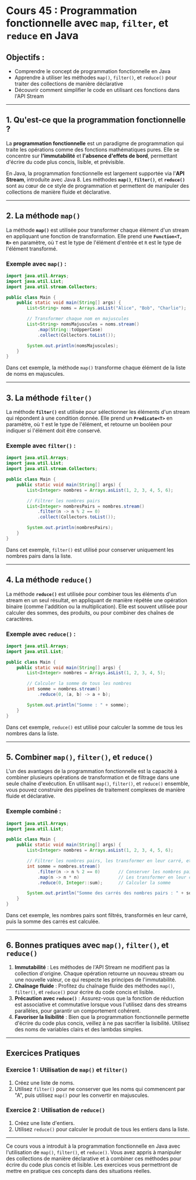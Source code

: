 
# Cours 45 : Programmation fonctionnelle avec `map`, `filter`, et `reduce` en Java

## Objectifs :
- Comprendre le concept de programmation fonctionnelle en Java
- Apprendre à utiliser les méthodes `map()`, `filter()`, et `reduce()` pour traiter des collections de manière déclarative
- Découvrir comment simplifier le code en utilisant ces fonctions dans l'API Stream

---

## 1. Qu'est-ce que la programmation fonctionnelle ?
La **programmation fonctionnelle** est un paradigme de programmation qui traite les opérations comme des fonctions mathématiques pures. Elle se concentre sur **l'immutabilité** et **l'absence d'effets de bord**, permettant d'écrire du code plus concis, lisible, et prévisible.

En Java, la programmation fonctionnelle est largement supportée via l'**API Stream**, introduite avec Java 8. Les méthodes **`map()`**, **`filter()`**, et **`reduce()`** sont au cœur de ce style de programmation et permettent de manipuler des collections de manière fluide et déclarative.

---

## 2. La méthode `map()`
La méthode **`map()`** est utilisée pour transformer chaque élément d'un stream en appliquant une fonction de transformation. Elle prend une **`Function<T, R>`** en paramètre, où `T` est le type de l'élément d'entrée et `R` est le type de l'élément transformé.

### Exemple avec `map()` :
```java
import java.util.Arrays;
import java.util.List;
import java.util.stream.Collectors;

public class Main {
    public static void main(String[] args) {
        List<String> noms = Arrays.asList("Alice", "Bob", "Charlie");

        // Transformer chaque nom en majuscules
        List<String> nomsMajuscules = noms.stream()
            .map(String::toUpperCase)
            .collect(Collectors.toList());

        System.out.println(nomsMajuscules);
    }
}
```

Dans cet exemple, la méthode `map()` transforme chaque élément de la liste de noms en majuscules.

---

## 3. La méthode `filter()`
La méthode **`filter()`** est utilisée pour sélectionner les éléments d'un stream qui répondent à une condition donnée. Elle prend un **`Predicate<T>`** en paramètre, où `T` est le type de l'élément, et retourne un booléen pour indiquer si l'élément doit être conservé.

### Exemple avec `filter()` :
```java
import java.util.Arrays;
import java.util.List;
import java.util.stream.Collectors;

public class Main {
    public static void main(String[] args) {
        List<Integer> nombres = Arrays.asList(1, 2, 3, 4, 5, 6);

        // Filtrer les nombres pairs
        List<Integer> nombresPairs = nombres.stream()
            .filter(n -> n % 2 == 0)
            .collect(Collectors.toList());

        System.out.println(nombresPairs);
    }
}
```

Dans cet exemple, `filter()` est utilisé pour conserver uniquement les nombres pairs dans la liste.

---

## 4. La méthode `reduce()`
La méthode **`reduce()`** est utilisée pour combiner tous les éléments d'un stream en un seul résultat, en appliquant de manière répétée une opération binaire (comme l'addition ou la multiplication). Elle est souvent utilisée pour calculer des sommes, des produits, ou pour combiner des chaînes de caractères.

### Exemple avec `reduce()` :
```java
import java.util.Arrays;
import java.util.List;

public class Main {
    public static void main(String[] args) {
        List<Integer> nombres = Arrays.asList(1, 2, 3, 4, 5);

        // Calculer la somme de tous les nombres
        int somme = nombres.stream()
            .reduce(0, (a, b) -> a + b);

        System.out.println("Somme : " + somme);
    }
}
```

Dans cet exemple, `reduce()` est utilisé pour calculer la somme de tous les nombres dans la liste.

---

## 5. Combiner `map()`, `filter()`, et `reduce()`
L'un des avantages de la programmation fonctionnelle est la capacité à combiner plusieurs opérations de transformation et de filtrage dans une seule chaîne d'exécution. En utilisant `map()`, `filter()`, et `reduce()` ensemble, vous pouvez construire des pipelines de traitement complexes de manière fluide et déclarative.

### Exemple combiné :
```java
import java.util.Arrays;
import java.util.List;

public class Main {
    public static void main(String[] args) {
        List<Integer> nombres = Arrays.asList(1, 2, 3, 4, 5, 6);

        // Filtrer les nombres pairs, les transformer en leur carré, et calculer la somme
        int somme = nombres.stream()
            .filter(n -> n % 2 == 0)       // Conserver les nombres pairs
            .map(n -> n * n)               // Les transformer en leur carré
            .reduce(0, Integer::sum);      // Calculer la somme

        System.out.println("Somme des carrés des nombres pairs : " + somme);
    }
}
```

Dans cet exemple, les nombres pairs sont filtrés, transformés en leur carré, puis la somme des carrés est calculée.

---

## 6. Bonnes pratiques avec `map()`, `filter()`, et `reduce()`
1. **Immutabilité** : Les méthodes de l'API Stream ne modifient pas la collection d'origine. Chaque opération retourne un nouveau stream ou une nouvelle valeur, ce qui respecte les principes de l'immutabilité.
2. **Chaînage fluide** : Profitez du chaînage fluide des méthodes `map()`, `filter()`, et `reduce()` pour écrire du code concis et lisible.
3. **Précaution avec `reduce()`** : Assurez-vous que la fonction de réduction est associative et commutative lorsque vous l'utilisez dans des streams parallèles, pour garantir un comportement cohérent.
4. **Favoriser la lisibilité** : Bien que la programmation fonctionnelle permette d'écrire du code plus concis, veillez à ne pas sacrifier la lisibilité. Utilisez des noms de variables clairs et des lambdas simples.

---

## Exercices Pratiques

### Exercice 1 : Utilisation de `map()` et `filter()`
1. Créez une liste de noms.
2. Utilisez `filter()` pour ne conserver que les noms qui commencent par "A", puis utilisez `map()` pour les convertir en majuscules.

### Exercice 2 : Utilisation de `reduce()`
1. Créez une liste d'entiers.
2. Utilisez `reduce()` pour calculer le produit de tous les entiers dans la liste.

---

Ce cours vous a introduit à la programmation fonctionnelle en Java avec l'utilisation de `map()`, `filter()`, et `reduce()`. Vous avez appris à manipuler des collections de manière déclarative et à combiner ces méthodes pour écrire du code plus concis et lisible. Les exercices vous permettront de mettre en pratique ces concepts dans des situations réelles.
